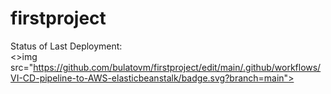 # firstproject
Status of Last Deployment: <br>
<>img src="https://github.com/bulatovm/firstproject/edit/main/.github/workflows/VI-CD-pipeline-to-AWS-elasticbeanstalk/badge.svg?branch=main"><br>
